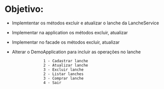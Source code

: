 # Objetivo:

- Implemtentar os métodos excluir e atualizar o lanche da LancheService
- Implementar na application os métodos excluir, atualizar
- Implementar no facade os métodos excluir, atualizar
- Alterar o DemoApplication para incluir as operações no lanche

                    1 - Cadastrar lanche
                    2 - Atualizar lanche
                    3 - Excluir lanche
                    2 - Listar lanches
                    3 - Comprar lanche
                    4 - Sair